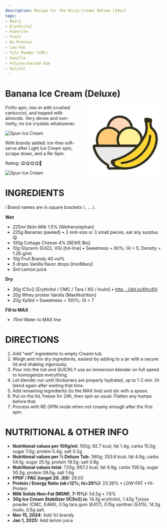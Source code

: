 ```yaml
---
description: Recipe for the Ninja Creami Deluxe [24oz]
tags:
- Dairy
- Erythritol
- Favorite
- Fruit
- Hi-Protein
- Low-Fat
- Tylo Powder (CMC)
- Vanilla
- Polysaccharide Gum
- Xylitol
---
```

# Banana Ice Cream (Deluxe)
<img style="float: right; margin-left: 1.5em;" width=240 alt="Logo" src="https://raw.githubusercontent.com/jhermann/ice-creamery/refs/heads/main/assets/banana-ice-cream-logo.png" />

FroYo spin, mix-in with crushed cantuccini, and topped with almonds.
Very dense and non-melty, no ice crystals whatsoever.

<img width=360 alt="Spun Ice Cream" src="https://github.com/jhermann/ice-creamery/blob/main/recipes/Banana%20Ice%20Cream%20(Deluxe)/banana_almond_2024-10-30_1.jpg?raw=true" />

With brandy added: ice-free soft-serve after Light Ice Cream spin, scrape down, and a Re-Spin.

Rating: 😋😋😋😋🍦

<img width=360 alt="Spun Ice Cream" src="https://github.com/jhermann/ice-creamery/blob/main/recipes/Banana%20Ice%20Cream%20(Deluxe)/banana_2024-12-05.jpg?raw=true" />

# INGREDIENTS

ℹ️ Brand names are in square brackets `[...]`.

**Wet**

  - _225ml_ Skim Milk 1.5% [Weihenstephan]
  - _225g_ Bananas (peeled) • 2 mid-size or 3 small pieces, eat any surplus 😋
  - _100g_ Cottage Cheese 4% [REWE Bio]
  - _10g_ Glycerin (E422, VG) [hd-line] • Sweetness = 60%; GI = 5; Density = 1.26 g/ml
  - _10g_ Fruit Brandy 40 vol%
  - _5 drops_ Vanilla flavor drops [IronMaxx]
  - _5ml_ Lemon juice

**Dry**

  - _30g_ ICSv2 [Erythritol / CMC / Tara / XG / Inulin] • [http﹕//bit.ly/4frc4Vj](https://github.com/jhermann/ice-creamery/tree/main/recipes/Ice%20Cream%20Stabilizer%20%28ICS%29)
  - _20g_ Whey protein Vanilla [MaxiNutrition]
  - _20g_ Xylitol • Sweetness = 100%; GI = 7

**Fill to MAX**

  - _75ml_ Water to MAX line

# DIRECTIONS

 1. Add "wet" ingredients to empty Creami tub.
 1. Weigh and mix dry ingredients, easiest by adding to a jar with a secure lid and shaking vigorously.
 1. Pour into the tub and *QUICKLY* use an immersion blender on full speed to homogenize everything.
 1. Let blender run until thickeners are properly hydrated, up to 1-2 min. Or blend again after waiting that time.
 1. Add remaining ingredients (to the MAX line) and stir with a spoon.
 1. Put on the lid, freeze for 24h, then spin as usual. Flatten any humps before that.
 1. Process with RE-SPIN mode when not creamy enough after the first spin.

# NUTRITIONAL & OTHER INFO
- **Nutritional values per 100g/ml:** 100g; 92.7 kcal; fat 1.4g; carbs 15.0g; sugar 7.0g; protein 5.4g; salt 0.2g
- **Nutritional values per ½ Deluxe Tub:** 360g; 333.6 kcal; fat 4.9g; carbs 54.1g; sugar 25.1g; protein 19.5g; salt 0.8g
- **Nutritional values total:** 720g; 667.2 kcal; fat 9.9g; carbs 108.1g; sugar 50.3g; protein 39.0g; salt 1.6g
- **FPDF / PAC (target 20..30):** 29.03
- **Protein / Energy Ratio (ok=12%; hi=20%):** 23.36% • LOW-FAT • Hi-Protein
- **Milk Solids Non-Fat (MSNF, 7-11%):** 54.5g • 7.6%
- **30g Ice Cream Stabilizer (ICSv2) is:** 14.3g erythritol, 1.43g Tylose powder (CMC, E466), 
0.5g tara gum (E417), 0.15g xanthan (E415),
14.3g inulin, 0.5g salt.
- **Nov 15, 2024:** Add 1cl brandy
- **Jan 1, 2025:** Add lemon juice
